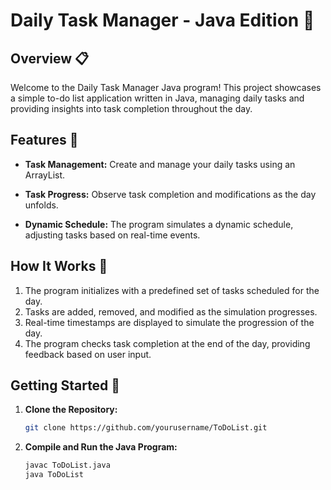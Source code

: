 # Daily Task Manager - Java Edition 📅

## Overview 📋

Welcome to the Daily Task Manager Java program! This project showcases a simple to-do list application written in Java, managing daily tasks and providing insights into task completion throughout the day.

## Features 🚀

- **Task Management:** Create and manage your daily tasks using an ArrayList.
  
- **Task Progress:** Observe task completion and modifications as the day unfolds.
  
- **Dynamic Schedule:** The program simulates a dynamic schedule, adjusting tasks based on real-time events.

## How It Works 🤖

1. The program initializes with a predefined set of tasks scheduled for the day.
2. Tasks are added, removed, and modified as the simulation progresses.
3. Real-time timestamps are displayed to simulate the progression of the day.
4. The program checks task completion at the end of the day, providing feedback based on user input.

## Getting Started 🏁

1. **Clone the Repository:**
    ```bash
    git clone https://github.com/yourusername/ToDoList.git
    ```
    
2. **Compile and Run the Java Program:**
    ```bash
    javac ToDoList.java
    java ToDoList
    ```
